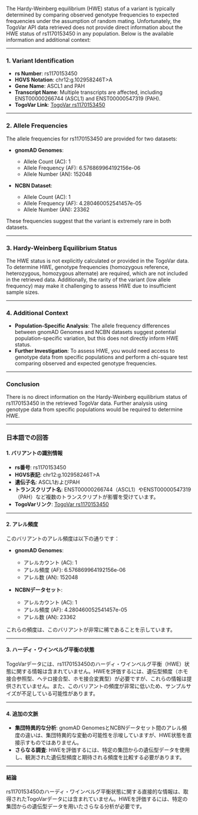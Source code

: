 The Hardy-Weinberg equilibrium (HWE) status of a variant is typically determined by comparing observed genotype frequencies to expected frequencies under the assumption of random mating. Unfortunately, the TogoVar API data retrieved does not provide direct information about the HWE status of rs1170153450 in any population. Below is the available information and additional context:

---

### 1. **Variant Identification**
- **rs Number**: rs1170153450  
- **HGVS Notation**: chr12:g.102958246T>A  
- **Gene Name**: ASCL1 and PAH  
- **Transcript Name**: Multiple transcripts are affected, including ENST00000266744 (ASCL1) and ENST00000547319 (PAH).  
- **TogoVar Link**: [TogoVar rs1170153450](https://togovar.org/variant/tgv380877758)  

---

### 2. **Allele Frequencies**
The allele frequencies for rs1170153450 are provided for two datasets:
- **gnomAD Genomes**:  
  - Allele Count (AC): 1  
  - Allele Frequency (AF): 6.576869964192156e-06  
  - Allele Number (AN): 152048  

- **NCBN Dataset**:  
  - Allele Count (AC): 1  
  - Allele Frequency (AF): 4.280460052541457e-05  
  - Allele Number (AN): 23362  

These frequencies suggest that the variant is extremely rare in both datasets.

---

### 3. **Hardy-Weinberg Equilibrium Status**
The HWE status is not explicitly calculated or provided in the TogoVar data. To determine HWE, genotype frequencies (homozygous reference, heterozygous, homozygous alternate) are required, which are not included in the retrieved data. Additionally, the rarity of the variant (low allele frequency) may make it challenging to assess HWE due to insufficient sample sizes.

---

### 4. **Additional Context**
- **Population-Specific Analysis**: The allele frequency differences between gnomAD Genomes and NCBN datasets suggest potential population-specific variation, but this does not directly inform HWE status.  
- **Further Investigation**: To assess HWE, you would need access to genotype data from specific populations and perform a chi-square test comparing observed and expected genotype frequencies.

---

### Conclusion
There is no direct information on the Hardy-Weinberg equilibrium status of rs1170153450 in the retrieved TogoVar data. Further analysis using genotype data from specific populations would be required to determine HWE.

---

### 日本語での回答
#### 1. **バリアントの識別情報**
- **rs番号**: rs1170153450  
- **HGVS表記**: chr12:g.102958246T>A  
- **遺伝子名**: ASCL1およびPAH  
- **トランスクリプト名**: ENST00000266744（ASCL1）やENST00000547319（PAH）など複数のトランスクリプトが影響を受けています。  
- **TogoVarリンク**: [TogoVar rs1170153450](https://togovar.org/variant/tgv380877758)  

---

#### 2. **アレル頻度**
このバリアントのアレル頻度は以下の通りです：
- **gnomAD Genomes**:  
  - アレルカウント (AC): 1  
  - アレル頻度 (AF): 6.576869964192156e-06  
  - アレル数 (AN): 152048  

- **NCBNデータセット**:  
  - アレルカウント (AC): 1  
  - アレル頻度 (AF): 4.280460052541457e-05  
  - アレル数 (AN): 23362  

これらの頻度は、このバリアントが非常に稀であることを示しています。

---

#### 3. **ハーディ・ワインベルグ平衡の状態**
TogoVarデータには、rs1170153450のハーディ・ワインベルグ平衡（HWE）状態に関する情報は含まれていません。HWEを評価するには、遺伝型頻度（ホモ接合参照型、ヘテロ接合型、ホモ接合変異型）が必要ですが、これらの情報は提供されていません。また、このバリアントの頻度が非常に低いため、サンプルサイズが不足している可能性があります。

---

#### 4. **追加の文脈**
- **集団特異的な分析**: gnomAD GenomesとNCBNデータセット間のアレル頻度の違いは、集団特異的な変動の可能性を示唆していますが、HWE状態を直接示すものではありません。  
- **さらなる調査**: HWEを評価するには、特定の集団からの遺伝型データを使用し、観測された遺伝型頻度と期待される頻度を比較する必要があります。

---

#### 結論
rs1170153450のハーディ・ワインベルグ平衡状態に関する直接的な情報は、取得されたTogoVarデータには含まれていません。HWEを評価するには、特定の集団からの遺伝型データを用いたさらなる分析が必要です。